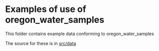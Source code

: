 # Examples of use of oregon_water_samples

This folder contains example data conforming to oregon_water_samples

The source for these is in [src/data](../src/data/examples)
